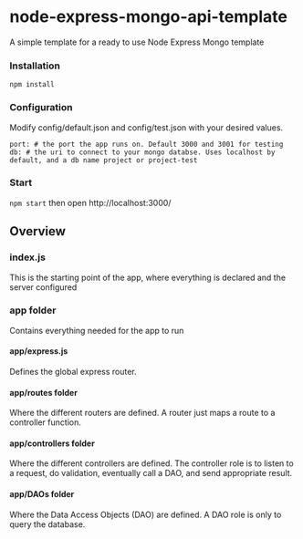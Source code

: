 # node-express-mongo-api-template
A simple template for a ready to use Node Express Mongo template


### Installation
```npm install```

###  Configuration
Modify  config/default.json and config/test.json with your desired values.
```
port: # the port the app runs on. Default 3000 and 3001 for testing
db: # the uri to connect to your mongo databse. Uses localhost by default, and a db name project or project-test
```

### Start
```npm start```
then open http://localhost:3000/


## Overview
### index.js
This is the starting point of the app, where everything is declared and the server configured

### app folder
Contains everything needed for the app  to run

#### app/express.js
Defines the global express router.

#### app/routes folder
Where the different routers are defined. A router just maps a route to a controller function.

#### app/controllers folder
Where the different controllers are defined. The controller role is to listen to a request, do validation, eventually call a DAO, and send appropriate result.

#### app/DAOs folder
Where the Data Access Objects (DAO) are defined. A DAO role is only to query the database.

